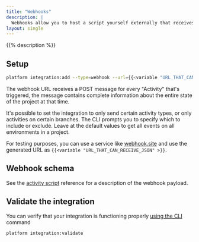 ```yaml
---
title: "Webhooks"
description: |
  Webhooks allow you to host a script yourself externally that receives the same payload as an activity script and responds to the same events, but can be hosted on your own server in your own language.
layout: single
---
```


{{% description %}}

## Setup

```bash
platform integration:add --type=webhook --url={{<variable "URL_THAT_CAN_RECEIVE_JSON" >}}
```

The webhook URL receives a POST message for every "Activity" that's triggered,
the message contains complete information about the entire state of the project at that time.

It's possible to set the integration to only send certain activity types, or only activities on certain branches.
The CLI prompts you to specify which to include or exclude.
Leave at the default values to get all events on all environments in a project.

For testing purposes, you can use a service like [webhook.site](https://webhook.site/) and use the generated URL as `{{<variable "URL_THAT_CAN_RECEIVE_JSON" >}}`.

## Webhook schema

See the [activity script](/integrations/activity/reference.md) reference for a description of the webhook payload.

## Validate the integration

You can verify that your integration is functioning properly [using the CLI](/integrations/overview.md#validating-integrations) command

```bash
platform integration:validate
```
